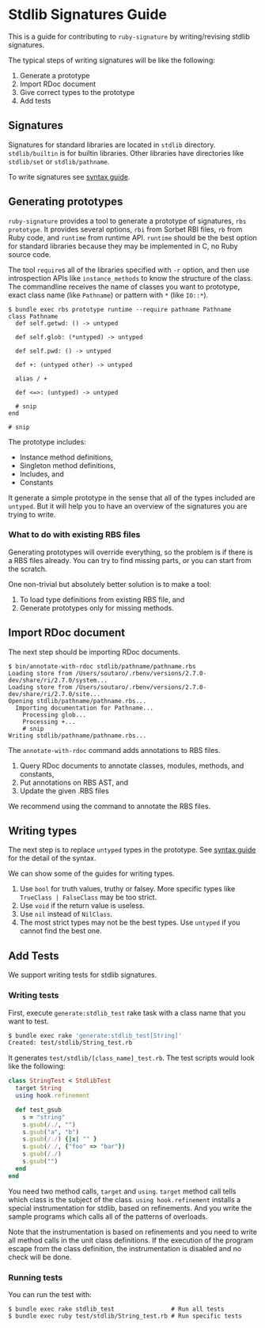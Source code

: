 # Stdlib Signatures Guide

This is a guide for contributing to `ruby-signature` by writing/revising stdlib signatures.

The typical steps of writing signatures will be like the following:

1. Generate a prototype
2. Import RDoc document
3. Give correct types to the prototype
4. Add tests

## Signatures

Signatures for standard libraries are located in `stdlib` directory. `stdlib/builtin` is for builtin libraries. Other libraries have directories like `stdlib/set` or `stdlib/pathname`.

To write signatures see [syntax guide](syntax.md).

## Generating prototypes

`ruby-signature` provides a tool to generate a prototype of signatures, `rbs prototype`.
It provides several options, `rbi` from Sorbet RBI files, `rb` from Ruby code, and `runtime` from runtime API.
`runtime` should be the best option for standard libraries because they may be implemented in C, no Ruby source code.

The tool `require`s all of the libraries specified with `-r` option, and then use introspection APIs like `instance_methods` to know the structure of the class.
The commandline receives the name of classes you want to prototype, exact class name (like `Pathname`) or pattern with `*` (like `IO::*`).

```
$ bundle exec rbs prototype runtime --require pathname Pathname
class Pathname
  def self.getwd: () -> untyped

  def self.glob: (*untyped) -> untyped

  def self.pwd: () -> untyped

  def +: (untyped other) -> untyped

  alias / +

  def <=>: (untyped) -> untyped

  # snip
end

# snip
```

The prototype includes:

* Instance method definitions,
* Singleton method definitions,
* Includes, and
* Constants

It generate a simple prototype in the sense that all of the types included are `untyped`.
But it will help you to have an overview of the signatures you are trying to write.

### What to do with existing RBS files

Generating prototypes will override everything, so the problem is if there is a RBS files already.
You can try to find missing parts, or you can start from the scratch.

One non-trivial but absolutely better solution is to make a tool:

1. To load type definitions from existing RBS file, and
2. Generate prototypes only for missing methods.

## Import RDoc document

The next step should be importing RDoc documents.

```
$ bin/annotate-with-rdoc stdlib/pathname/pathname.rbs
Loading store from /Users/soutaro/.rbenv/versions/2.7.0-dev/share/ri/2.7.0/system...
Loading store from /Users/soutaro/.rbenv/versions/2.7.0-dev/share/ri/2.7.0/site...
Opening stdlib/pathname/pathname.rbs...
  Importing documentation for Pathname...
    Processing glob...
    Processing +...
    # snip
Writing stdlib/pathname/pathname.rbs...
```

The `annotate-with-rdoc` command adds annotations to RBS files.

1. Query RDoc documents to annotate classes, modules, methods, and constants,
2. Put annotations on RBS AST, and
3. Update the given .RBS files

We recommend using the command to annotate the RBS files.

## Writing types

The next step is to replace `untyped` types in the prototype.
See [syntax guide](syntax.md) for the detail of the syntax.

We can show some of the guides for writing types.

1. Use `bool` for truth values, truthy or falsey. More specific types like `TrueClass | FalseClass` may be too strict.
2. Use `void` if the return value is useless.
3. Use `nil` instead of `NilClass`.
4. The most strict types may not be the best types. Use `untyped` if you cannot find the best one.

## Add Tests

We support writing tests for stdlib signatures.

### Writing tests

First, execute `generate:stdlib_test` rake task with a class name that you want to test.

```bash
$ bundle exec rake 'generate:stdlib_test[String]'
Created: test/stdlib/String_test.rb
```

It generates `test/stdlib/[class_name]_test.rb`.
The test scripts would look like the following:

```rb
class StringTest < StdlibTest
  target String
  using hook.refinement

  def test_gsub
    s = "string"
    s.gsub(/./, "")
    s.gsub("a", "b")
    s.gsub(/./) {|x| "" }
    s.gsub(/./, {"foo" => "bar"})
    s.gsub(/./)
    s.gsub("")
  end
end
```

You need two method calls, `target` and `using`.
`target` method call tells which class is the subject of the class.
`using hook.refinement` installs a special instrumentation for stdlib, based on refinements.
And you write the sample programs which calls all of the patterns of overloads.

Note that the instrumentation is based on refinements and you need to write all method calls in the unit class definitions.
If the execution of the program escape from the class definition, the instrumentation is disabled and no check will be done.

### Running tests

You can run the test with:

```
$ bundle exec rake stdlib_test                # Run all tests
$ bundle exec ruby test/stdlib/String_test.rb # Run specific tests
```
